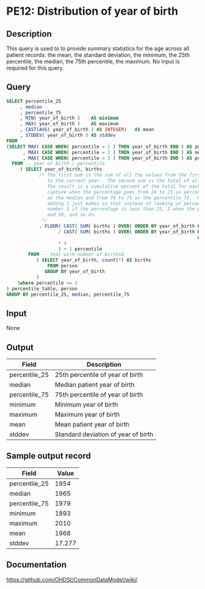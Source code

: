 # PE12: Distribution of year of birth

## Description
This query is used to to provide summary statistics for the age across all patient records: the mean, the standard deviation, the minimum, the 25th percentile, the median, the 75th percentile, the maximum. No input is required for this query.

## Query
```sql
SELECT percentile_25
     , median
     , percentile_75
     , MIN( year_of_birth )    AS minimum
     , MAX( year_of_birth )    AS maximum
     , CAST(AVG( year_of_birth ) AS INTEGER)   AS mean
     , STDDEV( year_of_birth ) AS stddev
FROM
(SELECT MAX( CASE WHEN( percentile = 1 ) THEN year_of_birth END ) AS percentile_25
      , MAX( CASE WHEN( percentile = 2 ) THEN year_of_birth END ) AS median
      , MAX( CASE WHEN( percentile = 3 ) THEN year_of_birth END ) AS percentile_75
  FROM -- year of birth / percentile
     ( SELECT year_of_birth, births
            /* The first sum is the sum of all the values from the first year of birth
               to the current year.  The second sum is the total of all the years of birth.
               The result is a cumulative percent of the total for each year.  You want to
               capture when the percentage goes from 24 to 25 as percentile_25, from 49 to 50
               as the median and from 74 to 75 as the percentile_75.  Multiplying by 4 then SA
               adding 1 just makes so that instead of looking at percentage, you get the whole
               number 1 if the percentage is less than 25, 2 when the percentage is between 25
               and 50, and so on.
             */
            , FLOOR( CAST( SUM( births ) OVER( ORDER BY year_of_birth ROWS UNBOUNDED PRECEDING ) AS DECIMAL )
                   / CAST( SUM( births ) OVER( ORDER BY year_of_birth ROWS BETWEEN UNBOUNDED PRECEDING
                                                                      AND UNBOUNDED FOLLOWING )  AS DECIMAL )
                   * 4
                   ) + 1 percentile
        FROM -- Year with number of birthsQ
           ( SELECT year_of_birth, count(*) AS births
               FROM person
              GROUP BY year_of_birth
           )
    )where percentile <= 3
) percentile_table, person
GROUP BY percentile_25, median, percentile_75
```

## Input

None

## Output

|  Field |  Description |
| --- | --- |
|  percentile_25 |  25th percentile of year of birth |
|  median |  Median patient year of birth |
|  percentile_75 |  75th percentile of year of birth |
|  minimum |  Minimum year of birth  |
|  maximum |  Maximum year of birth |
|  mean |  Mean patient year of birth |
|  stddev |  Standard deviation of year of birth |

## Sample output record

|  Field |  Value |
| --- | --- |
|  percentile_25 |  1954 |
|  median |  1965 |
|  percentile_75 |  1979 |
|  minimum |  1893  |
|  maximum |  2010  |
|  mean |  1968  |
|  stddev |  17.277  |


## Documentation
https://github.com/OHDSI/CommonDataModel/wiki/
